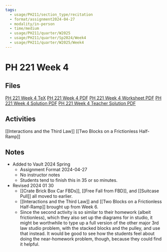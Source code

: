 ```yaml
---
tags:
  - usage/PH211/section_type/recitation
  - format/assignment2024-04-27
  - modality/in-person
  - time/medium
  - usage/PH211/quarter/W2025
  - usage/PH211/quarter/Sp2024/Week4
  - usage/PH211/quarter/W2025/Week4
---
```

# PH 221 Week 4
## Files
[PH 221 Week 4 TeX](PH_221_Week_4.tex)
[PH 221 Week 4 PDF](PH_221_Week_4.pdf)
[PH 221 Week 4 Worksheet PDF](PH_221_Week_4-Worksheet.pdf)
[PH 221 Week 4 Solution PDF](PH_221_Week_4-Solution.pdf)
[PH 221 Week 4 Teacher Solution PDF](PH_221_Week_4-Teacher_Solution.pdf)
## Activities
[[Interactions and the Third Law]]
[[Two Blocks on a Frictionless Half-Ramp]]
## Notes
* Added to Vault 2024 Spring
	* Assignment Format 2024-04-27
	* No instructor notes
	* Students tend to finish this in 35 or so minutes.
* Revised 2024 01 30
	* [[Crate Brick Box Car FBDs]], [[Free Fall from FBD]], and [[Suitcase Pull]] all moved to earlier.
	* [[Interactions and the Third Law]] and [[Two Blocks on a Frictionless Half-Ramp]] brought up from Week 6.
	* Since the second activity is so similar to their homework (albeit frictionless), which they also set up the diagrams for in studio, it might be worthwhile to type up a full version of the other major 3rd law studio problem, with the stacked blocks and the pulley, and use that instead. It would be good to see how the students feel about doing the near-homework problem, though, because they could find it helpful.